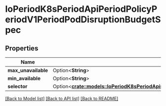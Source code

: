 # IoPeriodK8sPeriodApiPeriodPolicyPeriodV1PeriodPodDisruptionBudgetSpec

## Properties

Name | Type | Description | Notes
------------ | ------------- | ------------- | -------------
**max_unavailable** | Option<**String**> |  | [optional]
**min_available** | Option<**String**> |  | [optional]
**selector** | Option<[**crate::models::IoPeriodK8sPeriodApimachineryPeriodPkgPeriodApisPeriodMetaPeriodV1PeriodLabelSelector**](io.k8s.apimachinery.pkg.apis.meta.v1.LabelSelector.md)> |  | [optional]

[[Back to Model list]](../README.md#documentation-for-models) [[Back to API list]](../README.md#documentation-for-api-endpoints) [[Back to README]](../README.md)


